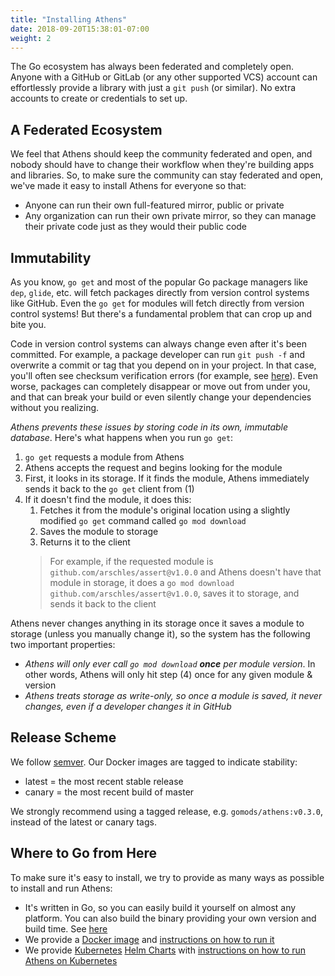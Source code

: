 ```yaml
---
title: "Installing Athens"
date: 2018-09-20T15:38:01-07:00
weight: 2
---
```


The Go ecosystem has always been federated and completely open. Anyone with a GitHub or GitLab (or any other supported VCS) account can effortlessly provide a library with just a `git push` (or similar). No extra accounts to create or credentials to set up.

## A Federated Ecosystem

We feel that Athens should keep the community federated and open, and nobody should have to change their workflow when they're building apps and libraries. So, to make sure the community can stay federated and open, we've made it easy to install Athens for everyone so that:

- Anyone can run their own full-featured mirror, public or private
- Any organization can run their own private mirror, so they can manage their private code just as they would their public code

## Immutability

As you know, `go get` and most of the popular Go package managers like `dep`, `glide`, etc. will fetch packages directly from version control systems like GitHub. Even the `go get` for modules will fetch directly from version control systems! But there's a fundamental problem that can crop up and bite you.

Code in version control systems can always change even after it's been committed. For example, a package developer can run `git push -f` and overwrite a commit or tag that you depend on in your project. In that case, you'll often see checksum verification errors (for example, see [here](https://github.com/go-ole/go-ole/issues/185)). Even worse, packages can completely disappear or move out from under you, and that can break your build or even silently change your dependencies without you realizing.

_Athens prevents these issues by storing code in its own, immutable database_. Here's what happens when you run `go get`:


1. `go get` requests a module from Athens
2. Athens accepts the request and begins looking for the module
3. First, it looks in its storage. If it finds the module, Athens immediately sends it back to the `go get` client from (1)
4. If it doesn't find the module, it does this:
   1. Fetches it from the module's original location using a slightly modified `go get` command called `go mod download`
   2. Saves the module to storage
   3. Returns it to the client 
   > For example, if the requested module is `github.com/arschles/assert@v1.0.0` and Athens doesn't have that module in storage, it does a `go mod download github.com/arschles/assert@v1.0.0`, saves it to storage, and sends it back to the client

Athens never changes anything in its storage once it saves a module to storage (unless you manually change it), so the system has the following two important properties:

- _Athens will only ever call `go mod download` **once** per module version_. In other words, Athens will only hit step (4) once for any given module & version
- _Athens treats storage as write-only, so once a module is saved, it never changes, even if a developer changes it in GitHub_

## Release Scheme

We follow [semver](https://semver.org). Our Docker images are tagged to indicate stability:

* latest = the most recent stable release
* canary = the most recent build of master

We strongly recommend using a tagged release, e.g. `gomods/athens:v0.3.0`, instead of the latest or canary tags.

## Where to Go from Here

To make sure it's easy to install, we try to provide as many ways as possible to install and run Athens:

- It's written in Go, so you can easily build it yourself on almost any platform. You can also build the binary providing your own version and build time. See [here](./build-from-source)
- We provide a [Docker image](https://hub.docker.com/r/gomods/athens/) and [instructions on how to run it](./shared-team-instance)
- We provide [Kubernetes](https://kubernetes.io) [Helm Charts](https://helm.sh) with [instructions on how to run Athens on Kubernetes](./install-on-kubernetes)
